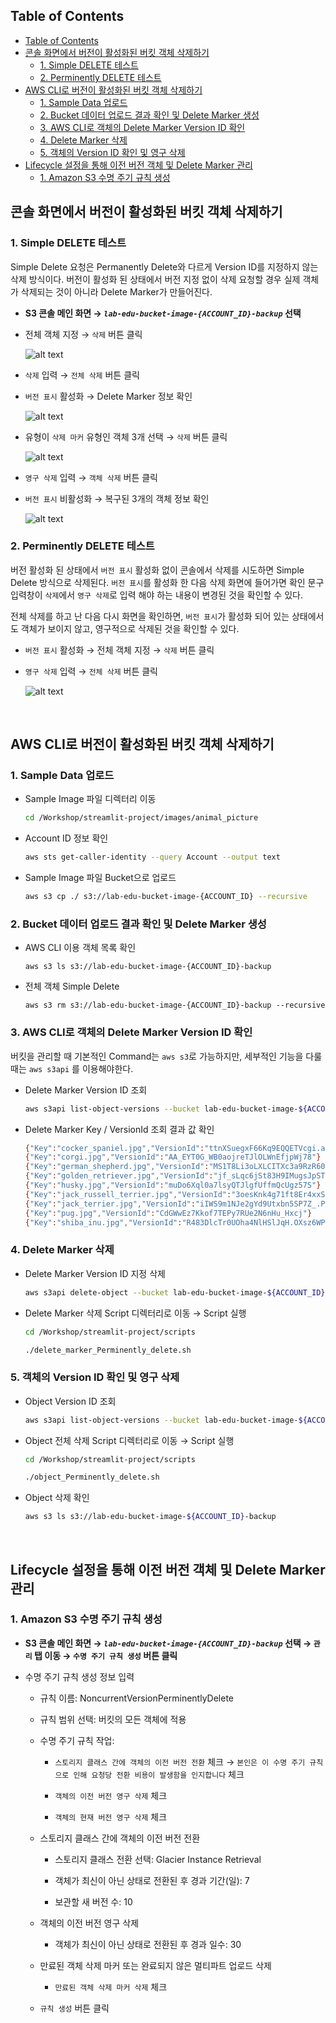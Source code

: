 ## Table of Contents
- [Table of Contents](#table-of-contents)
- [콘솔 화면에서 버전이 활성화된 버킷 객체 삭제하기](#콘솔-화면에서-버전이-활성화된-버킷-객체-삭제하기)
  - [1. Simple DELETE 테스트](#1-simple-delete-테스트)
  - [2. Perminently DELETE 테스트](#2-perminently-delete-테스트)
- [AWS CLI로 버전이 활성화된 버킷 객체 삭제하기](#aws-cli로-버전이-활성화된-버킷-객체-삭제하기)
  - [1. Sample Data 업로드](#1-sample-data-업로드)
  - [2. Bucket 데이터 업로드 결과 확인 및 Delete Marker 생성](#2-bucket-데이터-업로드-결과-확인-및-delete-marker-생성)
  - [3. AWS CLI로 객체의 Delete Marker Version ID 확인](#3-aws-cli로-객체의-delete-marker-version-id-확인)
  - [4. Delete Marker 삭제](#4-delete-marker-삭제)
  - [5. 객체의 Version ID 확인 및 영구 삭제](#5-객체의-version-id-확인-및-영구-삭제)
- [Lifecycle 설정을 통해 이전 버전 객체 및 Delete Marker 관리](#lifecycle-설정을-통해-이전-버전-객체-및-delete-marker-관리)
  - [1. Amazon S3 수명 주기 규칙 생성](#1-amazon-s3-수명-주기-규칙-생성)

## 콘솔 화면에서 버전이 활성화된 버킷 객체 삭제하기

### 1. Simple DELETE 테스트

Simple Delete 요청은 Permanently Delete와 다르게 Version ID를 지정하지 않는 삭제 방식이다. 버전이 활성화 된 상태에서 버전 지정 없이 삭제 요청할 경우 실제 객체가 삭제되는 것이 아니라 Delete Marker가 만들어진다.

- **S3 콘솔 메인 화면 → *`lab-edu-bucket-image-{ACCOUNT_ID}-backup`* 선택**


- 전체 객체 지정 → `삭제` 버튼 클릭

  ![alt text](./img/versioning_01.png)

- `삭제` 입력 → `전체 삭제` 버튼 클릭

- `버전 표시` 활성화 → Delete Marker 정보 확인

  ![alt text](./img/versioning_02.png)

- 유형이 `삭제 마커` 유형인 객체 3개 선택 → `삭제` 버튼 클릭

  ![alt text](./img/versioning_03.png)

- `영구 삭제` 입력 → `객체 삭제` 버튼 클릭

- `버전 표시` 비활성화 → 복구된 3개의 객체 정보 확인

  ![alt text](./img/versioning_04.png)

### 2. Perminently DELETE 테스트

버전 활성화 된 상태에서 `버전 표시` 활성화 없이 콘솔에서 삭제를 시도하면 Simple Delete 방식으로 삭제된다. `버전 표시`를 활성화 한 다음 삭제 화면에 들어가면 확인 문구 입력창이 `삭제`에서 `영구 삭제`로 입력 해야 하는 내용이 변경된 것을 확인할 수 있다.

전체 삭제를 하고 난 다음 다시 화면을 확인하면, `버전 표시`가 활성화 되어 있는 상태에서도 객체가 보이지 않고, 영구적으로 삭제된 것을 확인할 수 있다.

- `버전 표시` 활성화 → 전체 객체 지정 → `삭제` 버튼 클릭

- `영구 삭제` 입력 → `전체 삭제` 버튼 클릭

  ![alt text](./img/versioning_05.png)

<br>


## AWS CLI로 버전이 활성화된 버킷 객체 삭제하기

### 1. Sample Data 업로드

- Sample Image 파일 디렉터리 이동

  ```bash
  cd /Workshop/streamlit-project/images/animal_picture
  ```

- Account ID 정보 확인

  ```bash
  aws sts get-caller-identity --query Account --output text
  ```

- Sample Image 파일 Bucket으로 업로드

  ```bash
  aws s3 cp ./ s3://lab-edu-bucket-image-{ACCOUNT_ID} --recursive
  ```

### 2. Bucket 데이터 업로드 결과 확인 및 Delete Marker 생성

- AWS CLI 이용 객체 목록 확인

  ```
  aws s3 ls s3://lab-edu-bucket-image-{ACCOUNT_ID}-backup
  ```

- 전체 객체 Simple Delete

  ```
  aws s3 rm s3://lab-edu-bucket-image-{ACCOUNT_ID}-backup --recursive
  ```

### 3. AWS CLI로 객체의 Delete Marker Version ID 확인

버킷을 관리할 때 기본적인 Command는 `aws s3`로 가능하지만, 세부적인 기능을 다룰 때는 `aws s3api` 를 이용해야한다.

  - Delete Marker Version ID 조회

    ```bash
    aws s3api list-object-versions --bucket lab-edu-bucket-image-${ACCOUNT_ID}-backup --query 'DeleteMarkers[].{Key:Key,VersionId:VersionId}' --output json | jq -c '.[]'
    ```

  - Delete Marker Key / VersionId 조회 결과 값 확인

    ```bash
    {"Key":"cocker_spaniel.jpg","VersionId":"ttnXSuegxF66Kq9EQQETVcgi.artXSwT"}
    {"Key":"corgi.jpg","VersionId":"AA_EYT0G_WB0aojreTJlOLWnEfjpWj78"}
    {"Key":"german_shepherd.jpg","VersionId":"MS1T8Li3oLXLCITXc3a9RzR60P9paVl9"}
    {"Key":"golden_retriever.jpg","VersionId":"jf_sLqc6jSt83H9IMugsJpST50adENjc"}
    {"Key":"husky.jpg","VersionId":"muDo6Xql0a7lsyQTJlgfUffmQcUgz57S"}
    {"Key":"jack_russell_terrier.jpg","VersionId":"3oesKnk4g71ft8Er4xxSP6DjhUgWsAW3"}
    {"Key":"jack_terrier.jpg","VersionId":"iIWS9m1NJe2gYd9Utxbn5SP7Z_.PEXD6"}
    {"Key":"pug.jpg","VersionId":"CdGWwEz7Kkof7TEPy7RUe2N6nHu_Hxcj"}
    {"Key":"shiba_inu.jpg","VersionId":"R483DlcTr0UOha4NlHSlJqH.OXsz6WPe"}
    ```

### 4. Delete Marker 삭제

- Delete Marker Version ID 지정 삭제

  ```bash
  aws s3api delete-object --bucket lab-edu-bucket-image-${ACCOUNT_ID}-backup --key cocker_spaniel.jpg --version-id ttnXSuegxF66Kq9EQQETVcgi.artXSwT
  ```

- Delete Marker 삭제 Script 디렉터리로 이동 → Script 실행

  ```bash
  cd /Workshop/streamlit-project/scripts
  ```

  ```bash
  ./delete_marker_Perminently_delete.sh
  ```

### 5. 객체의 Version ID 확인 및 영구 삭제

- Object Version ID 조회

  ```bash
  aws s3api list-object-versions --bucket lab-edu-bucket-image-${ACCOUNT_ID}-backup --query 'Versions[].{Key:Key,VersionId:VersionId}' --output json | jq -c '.[]'
  ```

- Object 전체 삭제 Script 디렉터리로 이동 → Script 실행

  ```bash
  cd /Workshop/streamlit-project/scripts
  ```

  ```bash
  ./object_Perminently_delete.sh
  ```

- Object 삭제 확인

  ```bash
  aws s3 ls s3://lab-edu-bucket-image-${ACCOUNT_ID}-backup
  ```

<br>


## Lifecycle 설정을 통해 이전 버전 객체 및 Delete Marker 관리

### 1. Amazon S3 수명 주기 규칙 생성

- **S3 콘솔 메인 화면 → *`lab-edu-bucket-image-{ACCOUNT_ID}-backup`* 선택 → `관리` 탭 이동 → `수명 주기 규칙 생성` 버튼 클릭**

- 수명 주기 규칙 생성 정보 입력

    - 규칙 이름: NoncurrentVersionPerminentlyDelete

    - 규칙 범위 선택: 버킷의 모든 객체에 적용

    - 수명 주기 규칙 작업:

      - `스토리지 클래스 간에 객체의 이전 버전 전환` 체크 → `본인은 이 수명 주기 규칙으로 인해 요청당 전환 비용이 발생함을 인지합니다` 체크

      - `객체의 이전 버전 영구 삭제` 체크

      - `객체의 현재 버전 영구 삭제` 체크

    - 스토리지 클래스 간에 객체의 이전 버전 전환

      - 스토리지 클래스 전환 선택: Glacier Instance Retrieval

      - 객체가 최신이 아닌 상태로 전환된 후 경과 기간(일): 7

      - 보관할 새 버전 수: 10

    - 객체의 이전 버전 영구 삭제

      - 객체가 최신이 아닌 상태로 전환된 후 경과 일수: 30

    - 만료된 객체 삭제 마커 또는 완료되지 않은 멀티파트 업로드 삭제

      - `만료된 객체 삭제 마커 삭제` 체크
    
    - `규칙 생성` 버튼 클릭
